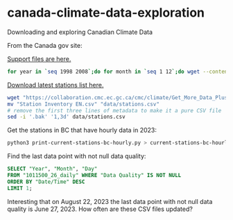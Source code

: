 # canada-climate-data-exploration

Downloading and exploring Canadian Climate Data

From the Canada gov site:

[Support files are here.](https://collaboration.cmc.ec.gc.ca/cmc/climate/Get_More_Data_Plus_de_donnees/)

```bash
for year in `seq 1998 2008`;do for month in `seq 1 12`;do wget --content-disposition "https://climate.weather.gc.ca/climate_data/bulk_data_e.html?format=csv&stationID=1706&Year=${year}&Month=${month}&Day=14&timeframe=1&submit= Download+Data" ;done;done
```

[Download latest stations list here.](https://collaboration.cmc.ec.gc.ca/cmc/climate/Get_More_Data_Plus_de_donnees/Station%20Inventory%20EN.csv)

```bash
wget "https://collaboration.cmc.ec.gc.ca/cmc/climate/Get_More_Data_Plus_de_donnees/Station%20Inventory%20EN.csv"
mv "Station Inventory EN.csv" "data/stations.csv"
# remove the first three lines of metadata to make it a pure CSV file
sed -i '.bak' '1,3d' data/stations.csv
```

Get the stations in BC that have hourly data in 2023:

```bash
python3 print-current-stations-bc-hourly.py > current-stations-bc-hourly.csv
```

Find the last data point with not null data quality:

```sql
SELECT "Year", "Month", "Day"
FROM "1011500_26_daily" WHERE "Data Quality" IS NOT NULL
ORDER BY "Date/Time" DESC
LIMIT 1;
```

Interesting that on August 22, 2023 the last data point with not null data quality is June 27, 2023. How often are these CSV files updated?
